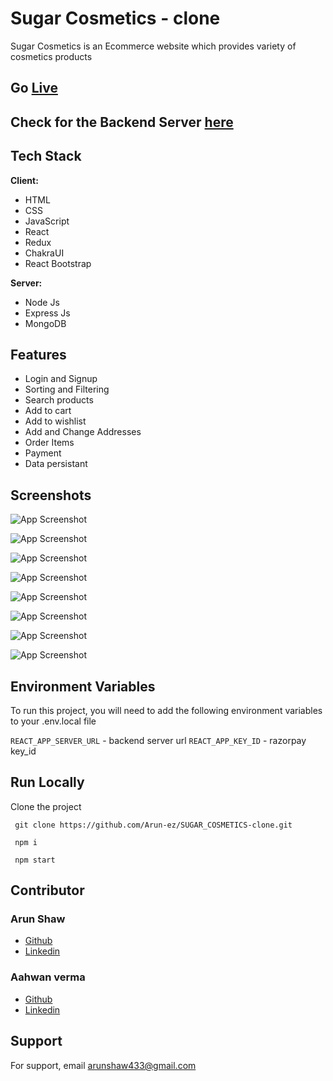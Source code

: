 # Sugar Cosmetics - clone

Sugar Cosmetics is an Ecommerce website which provides variety of cosmetics products

## Go <a href="https://sugar-cosmetics-clone-seven.vercel.app"> Live </a>

## Check for the Backend Server <a href="https://github.com/Arun-ez/sugar_cosmetics_backend"> here </a>

## Tech Stack

**Client:** 
- HTML
- CSS
- JavaScript
- React
- Redux
- ChakraUI
- React Bootstrap 

**Server:**
- Node Js
- Express Js
- MongoDB

## Features

- Login and Signup
- Sorting and Filtering
- Search products
- Add to cart
- Add to wishlist
- Add and Change Addresses
- Order Items
- Payment
- Data persistant

## Screenshots

![App Screenshot](https://arunshaw.vercel.app/static/media/sugar_1.c46c83265dd45ba63d0a.png)

![App Screenshot](https://arunshaw.vercel.app/static/media/sugar_2.11a3a5bebfe13241af5e.png)

![App Screenshot](https://arunshaw.vercel.app/static/media/sugar_4.77cbb0467ded803021ee.png)

![App Screenshot](https://arunshaw.vercel.app/static/media/sugar_7.b77ee94841a1f5243aaa.png)

![App Screenshot](https://arunshaw.vercel.app/static/media/sugar_6.b70967a86cc4cd75444f.png)

![App Screenshot](https://arunshaw.vercel.app/static/media/sugar_5.50bf4e875c0421c9b78b.png)

![App Screenshot](https://arunshaw.vercel.app/static/media/sugar_8.b0611ed1cf2e317cbc8d.png)

![App Screenshot](https://arunshaw.vercel.app/static/media/sugar_9.73c5440a21a2e6bd1751.png)


## Environment Variables

To run this project, you will need to add the following environment variables to your .env.local file

`REACT_APP_SERVER_URL` - backend server url
`REACT_APP_KEY_ID` - razorpay key_id


## Run Locally

Clone the project

```  git clone https://github.com/Arun-ez/SUGAR_COSMETICS-clone.git  ```

```  npm i  ```

```  npm start  ```



## Contributor 

### Arun Shaw
- [Github](https://github.com/Arun-ez)
- [Linkedin](https://www.linkedin.com/in/arun-shaw-60ba64240)

### Aahwan verma
- [Github](https://github.com/Vaahwan)
- [Linkedin](https://www.linkedin.com/in/aahwan-verma-aa3903241/)


## Support

For support, email arunshaw433@gmail.com

